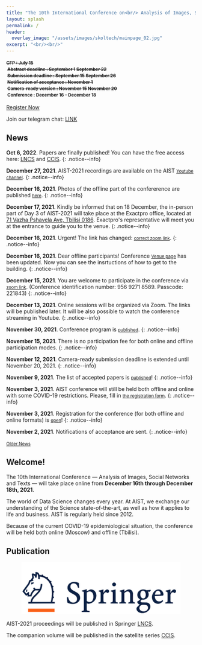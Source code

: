```yaml
---
title: "The 10th International Conference on<br/> Analysis of Images, Social Networks and Texts"
layout: splash
permalink: /
header:
  overlay_image: "/assets/images/skoltech/mainpage_02.jpg"
excerpt: "<br/><br/>"
---
```

<div class="text-center">
    <span style="font-weight: bold; font-size: smaller;">
    <strike>CFP : July 15</strike><br/>&nbsp;<strike>Abstract deadline : September 1</strike> <strike>September 22</strike><br/>&nbsp;<strike>Submission deadline : September 15</strike> <strike>September 26</strike><br/>&nbsp;<strike>Notification of acceptance : November 1</strike><br/>&nbsp;<strike>Camera-ready version : November 15</strike> <strike>November 20</strike><br/>&nbsp;Conference : December 16 &ndash; December 18</span><br/><br/>
      <a href="http://eepurl.com/djZwUv" target="_blank" class="btn btn--primary">Register Now</a>
</div>

Join our telegram chat: <a href="https://t.me/+RK3hR9_UClkoFHc2">LINK</a>

<h2>News</h2>

**Oct 6, 2022**. Papers are finally published! You can have the free access here: [LNCS](https://link.springer.com/book/9783031164996) and [CCIS](https://link.springer.com/book/10.1007/978-3-031-15168-2).
{: .notice--info}

**December 27, 2021**. AIST-2021 recordings are available on the AIST <a href="https://youtube.com/playlist?list=PLmG76X44dbLFDcc1meE3IGZYtgkt4td4F" style="font-size: smaller; font-decoration: italic;">Youtube channel</a>.
{: .notice--info}

**December 16, 2021**. Photos of the offline part of the confererence are published <a href="/photos" style="font-size: smaller; font-decoration: italic;">here</a>.
{: .notice--info}

**December 17, 2021**. Kindly be informed that on 18 December, the in-person part of Day 3 of AIST-2021 will take place at the Exactpro office, located at <a href="https://www.google.com/maps/place/Exactpro+Georgia/@41.7244246,44.7298311,15z/data=!4m2!3m1!1s0x0:0xaaa2e6fa1434cfdb?sa=X&ved=2ahUKEwjEgsnKyOj0AhWzSfEDHS9BB30Q_BJ6BAgXEAU">71 Vazha Pshavela Ave, Tbilisi 0186</a>. Exactpro's representative will meet you at the entrance to guide you to the venue.
{: .notice--info}

**December 16, 2021**. Urgent! The link has changed: <a href="https://zoom.us/j/95692718589?pwd=U1ZQZHBXdG1pU2x3b0owSy9kY2Q1Zz09" style="font-size: smaller; font-decoration: italic;">correct zoom link</a>.
{: .notice--info}

**December 16, 2021**. Dear offline participants! Conference <a href="/venue" style="font-size: smaller; font-decoration: italic;">Venue page</a> has been updated. Now you can see the insrtuctions of how to get to the building.
{: .notice--info}

**December 15, 2021**. You are welcome to participate in the conference via <a href="https://zoom.us/j/95692718589?pwd=U1ZQZHBXdG1pU2x3b0owSy9kY2Q1Zz09" style="font-size: smaller; font-decoration: italic;">zoom link</a>. (Conference identification number: 956 9271 8589. Passcode: 221843)
{: .notice--info}

**December 13, 2021**. Online sessions will be organized via Zoom. The links will be published later. It will be also possible to watch the conference streaming in Youtube.
{: .notice--info}

**November 30, 2021**. Conference program is <a href="/program/program/" style="font-size: smaller; font-decoration: italic;">published</a>.
{: .notice--info}

**November 15, 2021**. There is no participation fee for both online and offline participation modes.
{: .notice--info}

**November 12, 2021**. Camera-ready submission deadline is extended until November 20, 2021.
{: .notice--info}

**November 9, 2021**. The list of accepted papers is <a href="/program/accepted/" style="font-size: smaller; font-decoration: italic;">published</a>!
{: .notice--info}

**November 3, 2021**. AIST conference will still be held both offline and online with some COVID-19 restrictions. Please, fill in <a href="http://eepurl.com/djZwUv" style="font-size: smaller; font-decoration: italic;">the registration form</a>.
{: .notice--info}

**November 3, 2021**. Registration for the conference (for both offline and online formats) is <a href="http://eepurl.com/djZwUv" style="font-size: smaller; font-decoration: italic;">open</a>!
{: .notice--info}

**November 2, 2021**. Notifications of acceptance are sent.
{: .notice--info}

<div class="text-center">
    <a href="/archive/" style="font-size: smaller; font-decoration: italic;">Older News</a>
</div>

<h2>Welcome!</h2>

The 10th International Conference — Analysis of Images, Social Networks and Texts — will take place online from <b>December 16th through December 18th, 2021</b>.

The world of Data Science changes every year. At AIST, we exchange our understanding of the Science state-of-the-art, as well as how it applies to life and business. AIST is regularly held since 2012.

Because of the current COVID-19 epidemiological situation, the conference will be held both online (Moscow) and offline (Tbilisi).

<h2>Publication</h2>

<figure>
  <a href="https://www.springer.com"><img src="/assets/images/springer.png"></a>
</figure>


AIST-2021 proceedings will be published in Springer <a href="https://www.springer.com/series/558">LNCS</a>.

The companion volume will be published in the satellite series [CCIS](https://www.springer.com/series/7899).

<!-- ВК9173 -->
